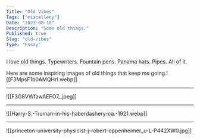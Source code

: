 ```yaml
---
Title: "Old Vibes"
Tags: ["miscelleny"]
Date: "2023-08-10"
Description: "Some old things."
Published: true
Slug: "old-vibes"
Type: "Essay"
---
```


I love old things. Typewriters. Fountain pens. Panama hats. Pipes. All of it.

Here are some inspiring images of old things that keep me going.![[F3MpsF1b0AMQHrI.webp]]
***
![[F3G8VWfawAEFO7_.jpeg]]
***
![[Harry-S.-Truman-in-his-haberdashery-ca.-1921.webp]]
***
![[princeton-university-physicist-j-robert-oppenheimer_u-L-P442XW0.jpg]]
